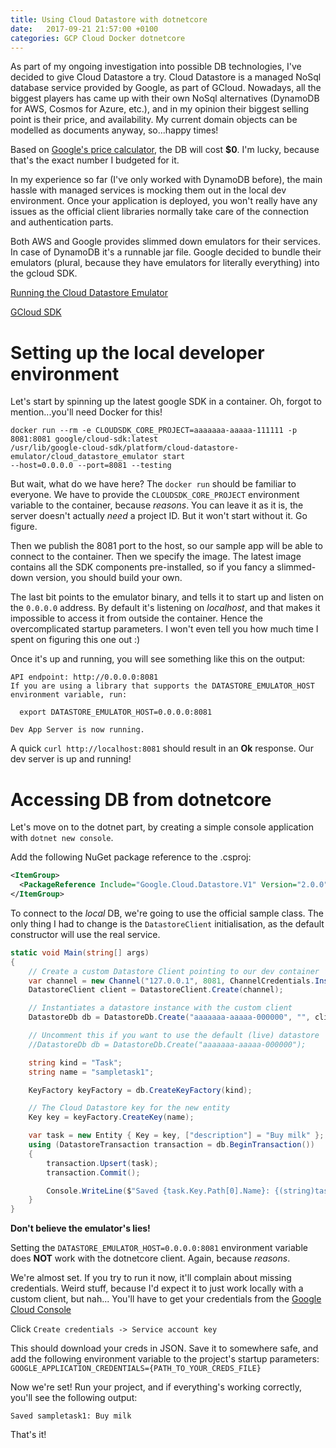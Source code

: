 ```yaml
---
title: Using Cloud Datastore with dotnetcore
date:   2017-09-21 21:57:00 +0100
categories: GCP Cloud Docker dotnetcore
---
```


As part of my ongoing investigation into possible DB technologies, I've decided to give Cloud Datastore a try.
Cloud Datastore is a managed NoSql database service provided by Google, as part of GCloud. Nowadays, all the biggest players has came up with their own NoSql alternatives (DynamoDB for AWS, Cosmos for Azure, etc.), and in my opinion their biggest selling point is their price, and availability. My current domain objects can be modelled as documents anyway, so...happy times!

Based on [Google's price calculator](https://cloud.google.com/products/calculator/), the DB will cost **$0**. I'm lucky, because that's the exact number I budgeted for it.

In my experience so far (I've only worked with DynamoDB before), the main hassle with managed services is mocking them out in the local dev environment. Once your application is deployed, you won't really have any issues as the official client libraries normally take care of the connection and authentication parts.

Both AWS and Google provides slimmed down emulators for their services. In case of DynamoDB it's a runnable jar file. Google decided to bundle their emulators (plural, because they have emulators for literally everything) into the gcloud SDK.


[Running the Cloud Datastore Emulator](https://cloud.google.com/datastore/docs/tools/datastore-emulator)


[GCloud SDK](https://cloud.google.com/sdk/docs/quickstart-mac-os-x)

# Setting up the local developer environment

Let's start by spinning up the latest google SDK in a container. Oh, forgot to mention...you'll need Docker for this!

```shell
docker run --rm -e CLOUDSDK_CORE_PROJECT=aaaaaaa-aaaaa-111111 -p 8081:8081 google/cloud-sdk:latest
/usr/lib/google-cloud-sdk/platform/cloud-datastore-emulator/cloud_datastore_emulator start
--host=0.0.0.0 --port=8081 --testing
```

But wait, what do we have here? The `docker run` should be familiar to everyone. We have to provide the `CLOUDSDK_CORE_PROJECT` environment variable to the container, because *reasons*. You can leave it as it is, the server doesn't actually *need* a project ID. But it won't start without it. Go figure.

Then we publish the 8081 port to the host, so our sample app will be able to connect to the container. Then we specify the image. The latest image contains all the SDK components pre-installed, so if you fancy a slimmed-down version, you should build your own.

The last bit points to the emulator binary, and tells it to start up and listen on the `0.0.0.0` address. By default it's listening on *localhost*, and that makes it impossible to access it from outside the container. Hence the overcomplicated startup parameters. I won't even tell you how much time I spent on figuring this one out :)

Once it's up and running, you will see something like this on the output:
```shell
API endpoint: http://0.0.0.0:8081
If you are using a library that supports the DATASTORE_EMULATOR_HOST environment variable, run:

  export DATASTORE_EMULATOR_HOST=0.0.0.0:8081

Dev App Server is now running.
```

A quick `curl http://localhost:8081` should result in an **Ok** response. Our dev server is up and running!

# Accessing DB from dotnetcore

Let's move on to the dotnet part, by creating a simple console application with `dotnet new console`.

Add the following NuGet package reference to the .csproj:
```xml
<ItemGroup>
  <PackageReference Include="Google.Cloud.Datastore.V1" Version="2.0.0" />
</ItemGroup>
```

To connect to the *local* DB, we're going to use the official sample class. The only thing I had to change is the `DatastoreClient` initialisation, as the default constructor will use the real service.

```c#
static void Main(string[] args)
{
    // Create a custom Datastore Client pointing to our dev container
    var channel = new Channel("127.0.0.1", 8081, ChannelCredentials.Insecure);
    DatastoreClient client = DatastoreClient.Create(channel);

    // Instantiates a datastore instance with the custom client
    DatastoreDb db = DatastoreDb.Create("aaaaaaa-aaaaa-000000", "", client);

    // Uncomment this if you want to use the default (live) datastore
    //DatastoreDb db = DatastoreDb.Create("aaaaaaa-aaaaa-000000");

    string kind = "Task";
    string name = "sampletask1";

    KeyFactory keyFactory = db.CreateKeyFactory(kind);

    // The Cloud Datastore key for the new entity
    Key key = keyFactory.CreateKey(name);

    var task = new Entity { Key = key, ["description"] = "Buy milk" };
    using (DatastoreTransaction transaction = db.BeginTransaction())
    {
        transaction.Upsert(task);
        transaction.Commit();

        Console.WriteLine($"Saved {task.Key.Path[0].Name}: {(string)task["description"]}");
    }
}
```

**Don't believe the emulator's lies!**


Setting the `DATASTORE_EMULATOR_HOST=0.0.0.0:8081` environment variable does **NOT** work with the dotnetcore client. Again, because *reasons*.

We're almost set. If you try to run it now, it'll complain about missing credentials. Weird stuff, because I'd expect it to just work locally with a custom client, but nah...
You'll have to get your credentials from the [Google Cloud Console](https://console.cloud.google.com/apis/credentials)


Click `Create credentials -> Service account key`

This should download your creds in JSON.
Save it to somewhere safe, and add the following environment variable to the project's startup parameters:
`GOOGLE_APPLICATION_CREDENTIALS={PATH_TO_YOUR_CREDS_FILE}`

Now we're set! Run your project, and if everything's working correctly, you'll see the following output:

```shell
Saved sampletask1: Buy milk
```

That's it!